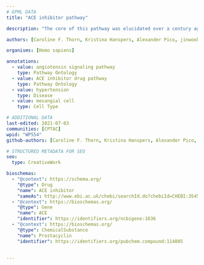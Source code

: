 ```yaml
---
# GPML DATA
title: "ACE inhibitor pathway"

description: "The core of this pathway was elucidated over a century ago and involves the conversion of angiotensinogen to angiotensin I (Ang I) by renin, its subsequent conversion to angiotensin II (Ang II) by angiotensin converting enzyme. Ang II activates the angiotensin II receptor type 1 to induce aldosterone synthesis, increasing water and salt resorption and potassium excretion in the kidney and increasing blood pressure."

authors: [Caroline F. Thorn, Kristina Hanspers, Alexander Pico, jinwook.seo]

organisms: [Homo sapiens]

annotations:
  - value: angiotensin signaling pathway
    type: Pathway Ontology
  - value: ACE inhibitor drug pathway
    type: Pathway Ontology
  - value: hypertension
    type: Disease
  - value: mesangial cell
    type: Cell Type

# ADDITIONAL DATA
last-edited: 2021-07-03
communities: [CPTAC]
wpid: "WP554"
github-authors: [Caroline F. Thorn, Kristina Hanspers, Alexander Pico, jinwook.seo]

# STRUCTURED METADATA FOR SEO
seo:
  type: CreativeWork

bioschemas:
  - "@context": https://schema.org/
    "@type": Drug
    "name": ACE inhibitor
    "sameAs": http://www.ebi.ac.uk/chebi/searchId.do?chebiId=CHEBI:35457
  - "@context": https://bioschemas.org/
    "@type": Gene
    "name": ACE
    "identifier": https://identifiers.org/ncbigene:1636
  - "@context": https://bioschemas.org/
    "@type": ChemicalSubstance
    "name": Prostacyclin
    "identifier": https://identifiers.org/pubchem.compound:114805
  
    
---
```


